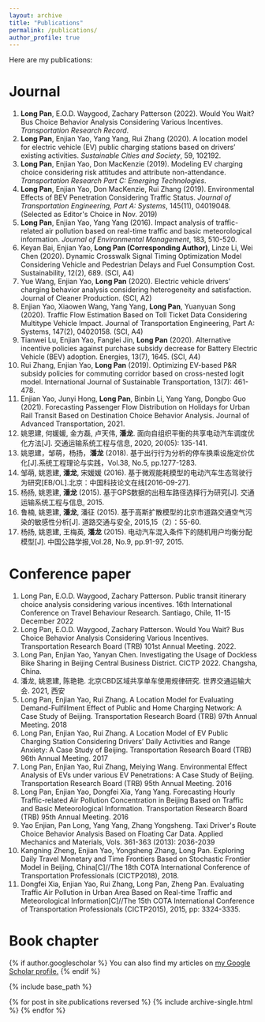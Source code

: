 ```yaml
---
layout: archive
title: "Publications"
permalink: /publications/
author_profile: true
---
```


Here are my publications:

# Journal
1. **Long Pan**, E.O.D. Waygood, Zachary Patterson (2022). Would You Wait? Bus Choice Behavior Analysis Considering Various Incentives. *Transportation Research Record*.
1. **Long Pan**, Enjian Yao, Yang Yang, Rui Zhang (2020). A location model for electric vehicle (EV) public charging stations based on drivers’ existing activities. *Sustainable Cities and Society*, 59, 102192.
1. **Long Pan**, Enjian Yao, Don MacKenzie (2019). Modeling EV charging choice considering risk attitudes and attribute non-attendance. *Transportation Research Part C: Emerging Technologies*.
4. **Long Pan**, Enjian Yao, Don MacKenzie, Rui Zhang (2019). Environmental Effects of BEV Penetration Considering Traffic Status. *Journal of Transportation Engineering, Part A: Systems*, 145(11), 04019048. (Selected as Editor's Choice in Nov. 2019)
5. **Long Pan**, Enjian Yao, Yang Yang (2016). Impact analysis of traffic-related air pollution based on real-time traffic and basic meteorological information. *Journal of Environmental Management*, 183, 510-520.
6. Keyan Bai, Enjian Yao, **Long Pan (Corresponding Author)**, Linze Li, Wei Chen (2020). Dynamic Crosswalk Signal Timing Optimization Model Considering Vehicle and Pedestrian Delays and Fuel Consumption Cost. Sustainability, 12(2), 689. (SCI, A4)
7. Yue Wang, Enjian Yao, **Long Pan** (2020). Electric vehicle drivers’ charging behavior analysis considering heterogeneity and satisfaction. Journal of Cleaner Production. (SCI, A2)
8. Enjian Yao, Xiaowen Wang, Yang Yang, **Long Pan**, Yuanyuan Song (2020). Traffic Flow Estimation Based on Toll Ticket Data Considering Multitype Vehicle Impact. Journal of Transportation Engineering, Part A: Systems, 147(2), 04020158. (SCI, A4)
9. Tianwei Lu, Enjian Yao, Fanglei Jin, **Long Pan** (2020). Alternative incentive policies against purchase subsidy decrease for Battery Electric Vehicle (BEV) adoption. Energies, 13(7), 1645. (SCI, A4)
10.	Rui Zhang, Enjian Yao, **Long Pan** (2019). Optimizing EV-based P&R subsidy policies for commuting corridor based on cross-nested logit model. International Journal of Sustainable Transportation, 13(7): 461-478.
11.	Enjian Yao, Junyi Hong, **Long Pan**, Binbin Li, Yang Yang, Dongbo Guo (2021). Forecasting Passenger Flow Distribution on Holidays for Urban Rail Transit Based on Destination Choice Behavior Analysis. Journal of Advanced Transportation, 2021.
12.	姚恩建, 何媛媛, 金方磊, 卢天伟, **潘龙**. 面向自组织平衡的共享电动汽车调度优化方法[J]. 交通运输系统工程与信息, 2020, 20(05): 135-141.
13.	姚恩建，邹萌，杨扬，**潘龙** (2018). 基于出行行为分析的停车换乘设施定价优化[J].系统工程理论与实践，Vol.38, No.5, pp.1277-1283.
14.	邹萌, 姚恩建, **潘龙**, 宋媛媛 (2016). 基于微观能耗模型的电动汽车生态驾驶行为研究[EB/OL].北京：中国科技论文在线[2016-09-27].
15.	杨扬, 姚恩建, **潘龙** (2015). 基于GPS数据的出租车路径选择行为研究[J]. 交通运输系统工程与信息, 2015.
16.	鲁楠, 姚恩建, **潘龙**, 潘征 (2015). 基于高斯扩散模型的北京市道路交通空气污染的敏感性分析[J]. 道路交通与安全, 2015,15（2）：55-60. 
17.	杨扬, 姚恩建, 王梅英, **潘龙** (2015). 电动汽车混入条件下的随机用户均衡分配模型[J]. 中国公路学报,Vol.28, No.9, pp.91-97, 2015.

# Conference paper
1. Long Pan, E.O.D. Waygood, Zachary Patterson. Public transit itinerary choice analysis considering various incentives. 16th International Conference on Travel Behaviour Research. Santiago, Chile, 11-15 December 2022
2. Long Pan, E.O.D. Waygood, Zachary Patterson. Would You Wait? Bus Choice Behavior Analysis Considering Various Incentives. Transportation Research Board (TRB) 101st Annual Meeting. 2022.
3. Long Pan, Enjian Yao, Yanyan Chen. Investigating the Usage of Dockless Bike Sharing in Beijing Central Business District. CICTP 2022. Changsha, China.
4. 潘龙, 姚恩建, 陈艳艳. 北京CBD区域共享单车使用规律研究. 世界交通运输大会. 2021, 西安
5. Long Pan, Enjian Yao, Rui Zhang. A Location Model for Evaluating Demand-Fulfillment Effect of Public and Home Charging Network: A Case Study of Beijing. Transportation Research Board (TRB) 97th Annual Meeting. 2018
6. Long Pan, Enjian Yao, Rui Zhang. A Location Model of EV Public Charging Station Considering Drivers’ Daily Activities and Range Anxiety: A Case Study of Beijing. Transportation Research Board (TRB) 96th Annual Meeting. 2017
7. Long Pan, Enjian Yao, Rui Zhang, Meiying Wang. Environmental Effect Analysis of EVs under various EV Penetrations: A Case Study of Beijing. Transportation Research Board (TRB) 95th Annual Meeting. 2016
8. Long Pan, Enjian Yao, Dongfei Xia, Yang Yang. Forecasting Hourly Traffic-related Air Pollution Concentration in Beijing Based on Traffic and Basic Meteorological Information. Transportation Research Board (TRB) 95th Annual Meeting. 2016
9. Yao Enjian, Pan Long, Yang Yang, Zhang Yongsheng. Taxi Driver's Route Choice Behavior Analysis Based on Floating Car Data. Applied Mechanics and Materials, Vols. 361-363 (2013): 2036-2039
10. Kangning Zheng, Enjian Yao, Yongsheng Zhang, Long Pan. Exploring Daily Travel Monetary and Time Frontiers Based on Stochastic Frontier Model in Beijing, China[C]//The 18th COTA International Conference of Transportation Professionals (CICTP2018), 2018.
11. Dongfei Xia, Enjian Yao, Rui Zhang, Long Pan, Zheng Pan. Evaluating Traffic Air Pollution in Urban Area Based on Real-time Traffic and Meteorological Information[C]//The 15th COTA International Conference of Transportation Professionals (CICTP2015), 2015, pp: 3324-3335.


# Book chapter


{% if author.googlescholar %}
  You can also find my articles on <u><a href="{{author.googlescholar}}">my Google Scholar profile</a>.</u>
{% endif %}

{% include base_path %}

{% for post in site.publications reversed %}
  {% include archive-single.html %}
{% endfor %}
